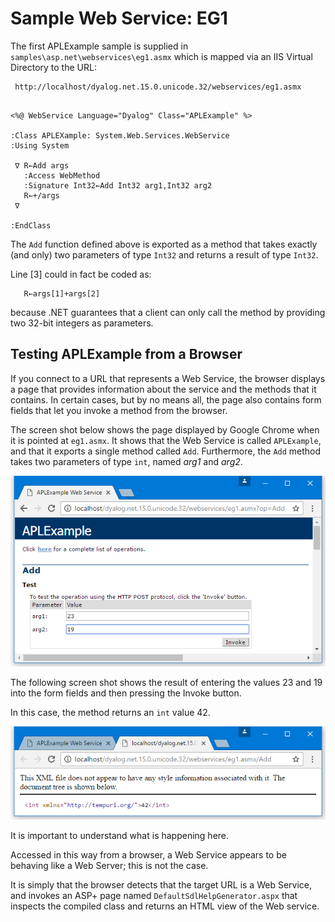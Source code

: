 <h1 class="heading"><span class="name">Sample Web Service: EG1</span></h1>

The first APLExample sample is supplied in `samples\asp.net\webservices\eg1.asmx` which is mapped via an IIS Virtual Directory to the URL:
```apl
 http://localhost/dyalog.net.15.0.unicode.32/webservices/eg1.asmx
```
```apl
 
<%@ WebService Language="Dyalog" Class="APLExample" %>
 
:Class APLEXample: System.Web.Services.WebService
:Using System
 
 ∇ R←Add args
   :Access WebMethod
   :Signature Int32←Add Int32 arg1,Int32 arg2
   R←+/args
 ∇
 
:EndClass
```

The `Add` function defined above is exported as a method that takes exactly (and only) two parameters of type `Int32` and returns a result of type `Int32`.

Line [3] could in fact be coded as:
```apl
   R←args[1]+args[2]
```

because .NET guarantees that a client can only call the method by providing two 32-bit integers as parameters.

## Testing APLExample from a Browser

If you connect to a URL that represents a Web Service, the browser displays a page that provides information about the service and the methods that it contains. In certain cases, but by no means all, the page also contains form fields that let you invoke a method from the browser.

The screen shot below shows the page displayed by Google Chrome when it is pointed at `eg1.asmx`. It shows that the Web Service is called `APLExample`, and that it exports a single method called `Add`. Furthermore, the `Add` method takes two parameters of type `int`, named *arg1* and *arg2*.

![](../img/eg1-1.png)

The following screen shot shows the result of entering the values 23 and 19 into the form fields and then pressing the Invoke button.

In this case, the method returns an `int` value 42.

![](../img/eg1-2.png)

It is important to understand what is happening here.

Accessed in this way from a browser, a Web Service appears to be behaving like a Web Server; this is not the case.

It is simply that the browser detects that the target URL is a Web Service, and invokes an ASP+ page named `DefaultSdlHelpGenerator.aspx` that inspects the compiled class and returns an HTML view of the Web service.
